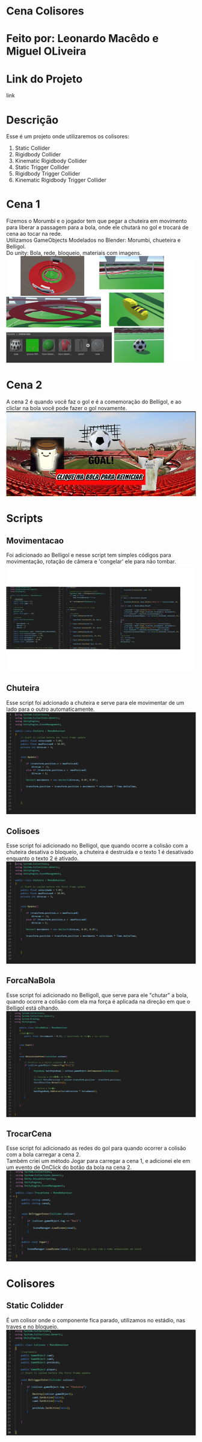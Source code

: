 # Cena Colisores
# Feito por: Leonardo Macêdo e Miguel OLiveira
# Link do Projeto
link

# Descrição
Esse é um projeto onde utilizaremos os colisores: <br>
1. Static Collider <br>
2. Rigidbody Collider <br>
3. Kinematic Rigidbody Collider <br>
4. Static Trigger Collider <br>
5. Rigidbody Trigger Collider <br>
6. Kinematic Rigidbody Trigger Collider <br>

# Cena 1
Fizemos o Morumbi e o jogador tem que pegar a chuteira em movimento para liberar a passagem para a bola, onde ele chutará no gol e trocará de cena ao tocar na rede. <br>
Utilizamos GameObjects Modelados no Blender: Morumbi, chueteira e Belligol. <br>
Do unity: Bola, rede, bloqueio, materiais com imagens. <br>
<img src = "imagens/cena1.png"> <br>

# Cena 2
A cena 2 é quando você faz o gol e é a comemoração do Belligol, e ao cliclar na bola você pode fazer o gol novamente. <br>
<img src = "imagens/cena2.png"> <br>

# Scripts
## Movimentacao
Foi adicionado ao Belligol e nesse script tem simples códigos para movimentação, rotação de câmera e 'congelar' ele para não tombar. <br>
<img src = "imagens/movimentacao.png"> <br>

## Chuteira
Esse script foi adcionado a chuteira e serve para ele movimentar de um lado para o outro automaticamente.<br>
<img src = "imagens/chuteira.png"> <br>

## Colisoes
Esse script foi adicionado no Belligol, que quando ocorre a colisão com a chuteira desativa o bloqueio, a chuteira é destruida e o texto 1 é desativado enquanto o texto 2 é ativado.<br>
<img src = "imagens/chuteira.png"> <br>

## ForcaNaBola
Esse script foi adicionado no Belligoll, que serve para ele "chutar" a bola, quando ocorre a colisão com ela ma força é aplicada na direção em que o Belligol está olhando.<br>
<img src = "imagens/forca.png"> <br>

## TrocarCena
Esse script foi adicionado as redes do gol para quando ocorrer a colisão com a bola carregar a cena 2.<br>
Também criei um método Jogar para carregar a cena 1, e adicionei ele em um evento de OnClick do botão da bola na cena 2.<br>
<img src = "imagens/cena.png"> <br>

# Colisores
## Static Colidder
É um colisor onde o componente fica parado, utilizamos no estádio, nas traves e no bloqueio.
<img src = "imagens/colisoes.png"> <br>




